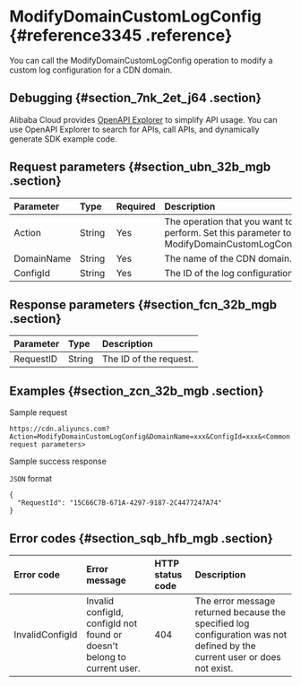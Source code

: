 # ModifyDomainCustomLogConfig {#reference3345 .reference}

You can call the ModifyDomainCustomLogConfig operation to modify a custom log configuration for a CDN domain.

## Debugging {#section_7nk_2et_j64 .section}

Alibaba Cloud provides [OpenAPI Explorer](https://api.aliyun.com/#/?product=Cdn&api=ModifyDomainCustomLogConfig) to simplify API usage. You can use OpenAPI Explorer to search for APIs, call APIs, and dynamically generate SDK example code.

## Request parameters {#section_ubn_32b_mgb .section}

|Parameter|Type|Required|Description|
|:--------|:---|:-------|:----------|
|Action|String |Yes|The operation that you want to perform. Set this parameter to ModifyDomainCustomLogConfig.|
|DomainName|String|Yes|The name of the CDN domain.|
|ConfigId|String|Yes|The ID of the log configuration.|

## Response parameters {#section_fcn_32b_mgb .section}

|Parameter|Type|Description|
|:--------|:---|:----------|
|RequestID|String|The ID of the request.|

## Examples {#section_zcn_32b_mgb .section}

Sample request

``` {#codeblock_e7r_6tj_3iv}
https://cdn.aliyuncs.com?Action=ModifyDomainCustomLogConfig&DomainName=xxx&ConfigId=xxx&<Common request parameters>
```

Sample success response

`JSON` format

``` {#codeblock_9mh_mi4_s5q}
{
  "RequestId": "15C66C7B-671A-4297-9187-2C4477247A74"
}
```

## Error codes {#section_sqb_hfb_mgb .section}

|Error code|Error message|HTTP status code|Description|
|:---------|:------------|:---------------|:----------|
|InvalidConfigId|Invalid configId, configId not found or doesn't belong to current user.|404|The error message returned because the specified log configuration was not defined by the current user or does not exist.|

